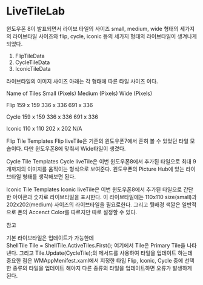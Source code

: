 LiveTileLab
===========

윈도우폰 8이 발표되면서 라이브 타일의 사이즈 small, medium, wide 형태의 세가지의 라이브타일 사이즈와 flip, cycle, iconic 등의 세가지 형태의 라이브타일이 생겨나게 되었다.
1. FlipTileData 
2. CycleTileData 
3. IconicTileData 

라이브타일의 이미지 사이즈
아래는 각 형태에 따른 타일 사이즈 이다.

Name of Tiles 	Small (Pixels) 	Medium (Pixels) 	Wide (Pixels) 

Flip 	159 x 159 	336 x 336 	691 x 336 

Cycle 	159 x 159 	336 x 336 	691 x 336 

Iconic 	110 x 110 	202 x 202 	N/A 



Flip Tile Templates
Flip liveTile은 기존의 윈도우폰7에서 흔히 볼 수 있었던 타일 모습이다. 다만 윈도우폰8에 맞춰서 Wide타일이 생겼다.
       

Cycle Tile Templates
Cycle liveTile은 이번 윈도우폰8에서 추가된 타일으로 최대 9개까지의 이미지를 움직이는 형식으로 보여준다. 윈도우폰의 Picture Hub에 있는 라이브타일 형태를 생각해보면 된다.


Iconic Tile Templates
Iconic liveTile은 이번 윈도우폰8에서 추가된 타일으로 간단한 아이콘과 숫자로 라이브타일을 표시한다. 이 라이브타일에는 110x110 size(small)과 202x202(medium) 사이즈의 라이브타일을 필요로한다. 그리고 뒷배경 색깔은 일반적으로 폰의 Accenct Color를 따르지만 따로 설정할 수 있다.


참고

기본 라이브타일은 업데이트가 가능한데             
ShellTile Tile = ShellTile.ActiveTiles.First(); 여기에서 Tile은 Primary Tile을 나타낸다.
그리고 Tile.Update(CycleTile);의 메서드를 사용하여 타일을 업데이트 하는데
중요한 점은 WMAppMenifest.xaml에서 지정한 타입 Flip, Iconic, Cycle 중에 선택한 종류의 타일을 업데이트 해야지 다른 종류의 타일을 업데이트하면 오류가 발생하게 된다.

